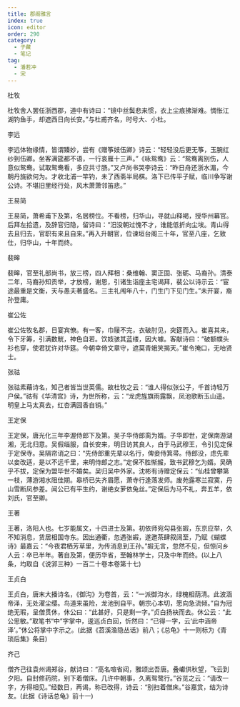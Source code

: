 ```yaml
---
title: 郡阁雅言
index: true
icon: editor
order: 290
category:
  - 子藏
  - 笔记
tag:
  - 潘若冲
  - 宋
---
```


杜牧  

杜牧舍人罢任浙西郡，道中有诗曰：“镜中丝鬓悲来惯，衣上尘痕拂渐难。惆怅江湖钓鱼手，却遮西日向长安。”与杜甫齐名，时号大、小杜。  

李远  

李远体物缘情，皆谓臻妙，尝有《赠筝妓伍卿》诗云：“轻轻没后更无筝，玉腕红纱到伍卿。坐客满筵都不语，一行哀雁十三声。”《咏鸳鸯》云：“鸳鸯离别伤，人意似鸳鸯。试取鸳鸯看，多应共寸肠。”又卢尚书哭李诗云：“昨日舟还浙水湄，今朝丹旐欲何为。才收北浦一竿钓，未了西斋半局棋。洛下已传平子赋，临川争写谢公诗。不堪旧里经行处，风木萧萧邻笛悲。”  

王易简  

王易简，萧希甫下及第，名居榜位。不看榜，归华山，寻就山释褐，授华州幕官。后拜左拾遗，及辞官归隐，留诗曰：“汨没朝过愧不才，谁能低折向尘埃。青山得去且归去，官职有来且自来。”再入升朝官，位谏垣台阁三十年，官至八座，乞致仕，归华山，十年而终。  

裴皞  

裴皞，官至礼部尚书，放三榜，四人拜相：桑维翰、窦正固、张砺、马裔孙。清泰二年，马裔孙知贡举，才放榜，谢恩，引诸生诣座主宅谒拜，裴公以诗示云：“宦途最重是文衡，天与愚夫著盛名。三主礼闱年八十，门生门下见门生。”未开宴，裔孙登庸。  

崔公佐  

崔公佐牧名郡，日宴宾僚。有一客，巾屦不完，衣破肘见，突筵而入。崔喜其来，令下牙筹，引满数觥，神色自若。饮妓骇其蓝缕，因大噱。客献诗曰：“破额幞头衫也穿，使君犹许对华筵。今朝幸倚文章守，遮莫青蛾笑揭天。”崔令掩口，无咍贤士。  

张祜  

张祜素藉诗名，知己者皆当世英儒。故杜牧之云：“谁人得似张公子，千首诗轻万户侯。”祜有《华清宫》诗，为世所称，云：“龙虎旌旗雨露飘，凤池歌断玉山遥。明皇上马太真去，红杏满园香自销。”  

王定保  

王定保，唐光化三年李渥侍郎下及第。吴子华侍郎脔为婿。子华即世，定保南游湖湘，无北归意。吴假缁服，自长安来，明日访其良人，白于马武穆王，令引见定保于定保寺。吴隔帘诮之曰：“先侍郎重先辈以名行，俾妾侍箕帚。侍郎没，虑先辈以妾改适，是以不远千里，来明侍郎之志。”定保不胜惭赧，致书武穆乞为婿。吴确乎不拔，定保为盟毕世不婚矣。吴归吴中外家。沈彬有诗赠定保云：“仙桂曾攀第一枝，薄游湘水阻佳期。皋桥已失齐眉愿，萧寺行逢落发师。废苑露寒兰寂寞，丹山雪断凤参差。闻公已有平生约，谢绝女萝依兔丝。”定保后为马不礼，奔五羊，依刘氏，官至卿。  

王著  

王著，洛阳人也。七岁能属文，十四进士及第。初依师宛勾县张嘏，东京应举，久不知消息，赁居相国寺东。因出通衢，忽遇张嘏，遂邀茶肆叙阔至，乃赋《蝴蝶诗》最嘉云：“今夜君栖芳草里，为传消息到王孙。”嘏无言，忽然不见，但惊问乡人云：卒已半年。著自及第，便历华省，至翰林学士，只及中年而终。(以上八条，均取自《说郛三种》一百二十卷本卷第十七)  

王贞白  

王贞白，唐末大播诗名，《御沟》为卷首，云：“一派御沟水，绿槐相荫清。此波涵帝泽，无处濯尘缨。鸟道来虽险，龙池到自平。朝宗心本切，愿向急流倾。”自为冠绝无瑕，呈僧贯休，休公曰：“此甚好，只是剩一字。”贞白扬袂而去。休公云：“此公思敏。”取笔书“中”字掌中，逡巡贞白回，忻然曰：“已得一字，云‘此中涵帝泽’。”休公将掌中字示之。(此据《苕溪渔隐丛话》前八；《总龟》十一则标为《青琐后集》条目)  

齐己  

僧齐己往袁州谒郑谷，献诗曰：“高名喧省闼，雅颂出吾唐。叠巘供秋望，飞云到夕阳。自封修药院，别下着僧床。几许中朝事，久离鸳鹭行。”谷览之云：“请改一字，方得相见。”经数日，再谒，称已改得，诗云：“别扫着僧床。”谷嘉赏，结为诗友。(此据《诗话总龟》前十一)  

